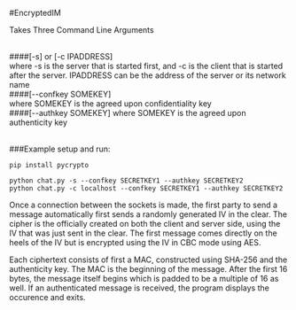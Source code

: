 #EncryptedIM

Takes Three Command Line Arguments<br /><br />

####[-s] or [-c IPADDRESS\]  <br />
where -s is the server that is started first, and -c is the client that is started after the server. IPADDRESS can be the address of the server or its network name<br />
####[--confkey SOMEKEY\] <br />
where SOMEKEY is the agreed upon confidentiality key<br />
####[--authkey SOMEKEY\]
where SOMEKEY is the agreed upon authenticity key <br /><br />

###Example setup and run:
```
pip install pycrypto 

python chat.py -s --confkey SECRETKEY1 --authkey SECRETKEY2
python chat.py -c localhost --confkey SECRETKEY1 --authkey SECRETKEY2
```

Once a connection between the sockets is made, 
the first party to send a message automatically first sends a randomly generated IV in the clear. 
The cipher is the officially created on both the client and server side, 
using the IV that was just sent in the clear. 
The first message comes directly on the heels of the IV but is encrypted using the IV in CBC mode using AES. 


Each ciphertext consists of first a MAC, 
constructed using SHA-256 and the authenticity key. 
The  MAC is the beginning of the message. After the first 16 bytes, the message itself begins which is padded to be a multiple of 16 as well. If an authenticated message is received, the program displays the occurence and exits. 
